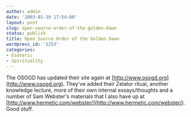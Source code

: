 ```yaml
---
author: admin
date: '2003-01-19 17:54:00'
layout: post
slug: open-source-order-of-the-golden-dawn
status: publish
title: Open Source Order of the Golden Dawn
wordpress_id: '1253'
categories:
- Esoteric
- Spirituality
---
```


The OSOGD has updated their site again at
[http://www.osogd.org](http://www.osogd.org). They've added their
Zelator ritual, another knowledge lecture, more of their own internal
essays/thoughts and a number of Sam Webster's materials that I also have
up at
[http://www.hermetic.com/webster/](http://www.hermetic.com/webster/).
Good stuff.

